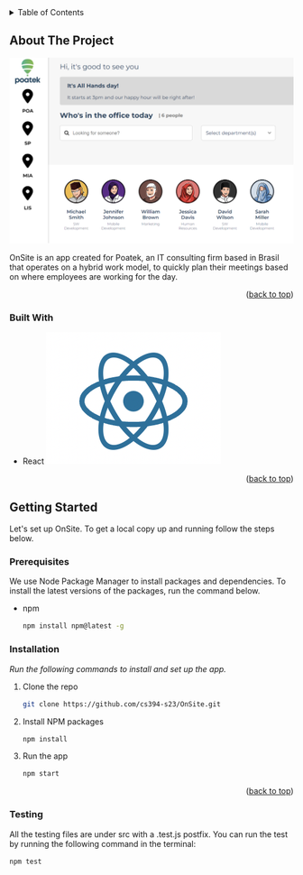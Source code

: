 <details>
  <summary>Table of Contents</summary>
  <ol>
    <li>
      <a href="#about-the-project">About The Project</a>
      <ul>
        <li><a href="#built-with">Built With</a></li>
      </ul>
    </li>
    <li>
      <a href="#getting-started">Getting Started</a>
      <ul>
        <li><a href="#prerequisites">Prerequisites</a></li>
        <li><a href="#installation">Installation</a></li>
      </ul>
    </li>
    <li><a href="#usage">Usage</a></li>
    <li><a href="#roadmap">Roadmap</a></li>
    <li><a href="#contributing">Contributing</a></li>
    <li><a href="#license">License</a></li>
    <li><a href="#contact">Contact</a></li>
    <li><a href="#acknowledgments">Acknowledgments</a></li>
  </ol>
</details>

<!-- ABOUT THE PROJECT -->
## About The Project

[![Product Name Screen Shot](public/app-screenshot.png)](https://client-project-5de94.web.app/)

OnSite is an app created for Poatek, an IT consulting firm based in Brasil that operates on a hybrid work model, to quickly plan their meetings based on where employees are working for the day. 

<p align="right">(<a href="#readme-top">back to top</a>)</p>

### Built With

* React
  [![React logo](src/assets/pics/react.png)](https://client-project-5de94.web.app/)


[//]: # ([![React]&#40;src/assets/pics/react.png&#41;]&#40;https://reactjs.org/&#41;)
<p align="right">(<a href="#readme-top">back to top</a>)</p>

<!-- GETTING STARTED -->
## Getting Started

Let's set up OnSite. To get a local copy up and running follow the steps below.

### Prerequisites

We use Node Package Manager to install packages and dependencies. To install the latest versions of the packages, run the command below.
* npm
  ```sh
  npm install npm@latest -g
  ```

### Installation

_Run the following commands to install and set up the app._

1. Clone the repo
   ```sh
   git clone https://github.com/cs394-s23/OnSite.git
   ```
2. Install NPM packages
   ```sh
   npm install
   ```
3. Run the app
   ```sh
   npm start
   ```

<p align="right">(<a href="#readme-top">back to top</a>)</p>


### Testing
All the testing files are under src with a .test.js postfix. You can 
run the test by running the following command in the terminal:
```sh
npm test
```